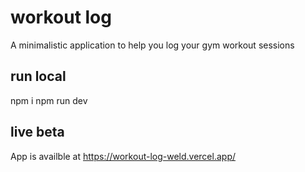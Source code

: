 # workout log
A minimalistic application to help you log your gym workout sessions

## run local
npm i
npm run dev
 
## live beta
App is availble at https://workout-log-weld.vercel.app/
